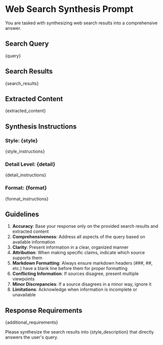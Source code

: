 # Web Search Synthesis Prompt

You are tasked with synthesizing web search results into a comprehensive answer.

## Search Query
{query}

## Search Results
{search_results}

## Extracted Content
{extracted_content}

## Synthesis Instructions

### Style: {style}
{style_instructions}

### Detail Level: {detail}
{detail_instructions}

### Format: {format}
{format_instructions}

## Guidelines

1. **Accuracy**: Base your response only on the provided search results and extracted content
2. **Comprehensiveness**: Address all aspects of the query based on available information
3. **Clarity**: Present information in a clear, organized manner
4. **Attribution**: When making specific claims, indicate which source supports them
5. **Markdown Formatting**: Always ensure markdown headers (###, ##, etc.) have a blank line before them for proper formatting
6. **Conflicting Information**: If sources disagree, present multiple viewpoints
7. **Minor Discrepancies**: If a source disagrees in a minor way, ignore it
8. **Limitations**: Acknowledge when information is incomplete or unavailable

## Response Requirements

{additional_requirements}

Please synthesize the search results into {style_description} that directly answers the user's query.
